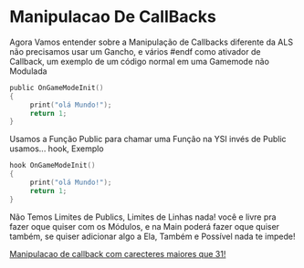 # Manipulacao De CallBacks

Agora Vamos entender sobre a Manipulação de Callbacks diferente da ALS não precisamos usar um Gancho, e vários #endf como ativador de Callback, um exemplo de um código normal em uma Gamemode não Modulada
```c
public OnGameModeInit()
{
     print("olá Mundo!");
     return 1; 
}
```

Usamos a Função Public para chamar uma Função na YSI invés de Public usamos... hook, Exemplo
```c 
hook OnGameModeInit()
{
     print("olá Mundo!");
     return 1; 
}
```
Não Temos Limites de Publics, Limites de Linhas nada! você e livre pra fazer oque quiser com os Módulos, e na Main poderá fazer oque quiser também, se quiser adicionar algo a Ela, Também e Possível nada te impede! 


[Manipulacao de callback com carecteres maiores que 31!](../Aulas/curso4.md)

